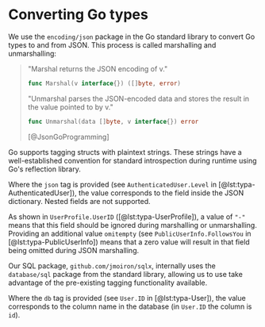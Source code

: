 
# Converting Go types

We use the `encoding/json` package in the Go standard library to convert Go types to and from JSON. This process is called marshalling and unmarshalling:

> "Marshal returns the JSON encoding of v."
> ```go
> func Marshal(v interface{}) ([]byte, error)
> ```
>
> "Unmarshal parses the JSON-encoded data and stores the result in the value pointed to by v."
> ```go
> func Unmarshal(data []byte, v interface{}) error
> ```
> [@JsonGoProgramming]

Go supports tagging structs with plaintext strings. These strings have a well-established convention for standard introspection during runtime using Go's reflection library.

Where the `json` tag is provided (see `AuthenticatedUser.Level` in [@lst:typa-AuthenticatedUser]), the value corresponds to the field inside the JSON dictionary. Nested fields are not supported.

As shown in `UserProfile.UserID` ([@lst:typa-UserProfile]), a value of `"-"` means that this field should be ignored during marshalling or unmarshalling. Providing an additional value `omitempty` (see `PublicUserInfo.FollowsYou` in [@lst:typa-PublicUserInfo]) means that a zero value will result in that field being omitted during JSON marshalling.

Our SQL package, `github.com/jmoiron/sqlx`, internally uses the `database/sql` package from the standard library, allowing us to use take advantage of the pre-existing tagging functionality available.

Where the `db` tag is provided (see `User.ID` in [@lst:typa-User]), the value corresponds to the column name in the database (in `User.ID` the column is `id`).

